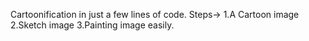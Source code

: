 Cartoonification in just a few lines of code.
Steps->
      1.A Cartoon image
      2.Sketch image
      3.Painting image easily.
